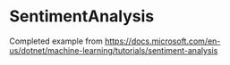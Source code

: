# SentimentAnalysis
Completed example from https://docs.microsoft.com/en-us/dotnet/machine-learning/tutorials/sentiment-analysis

